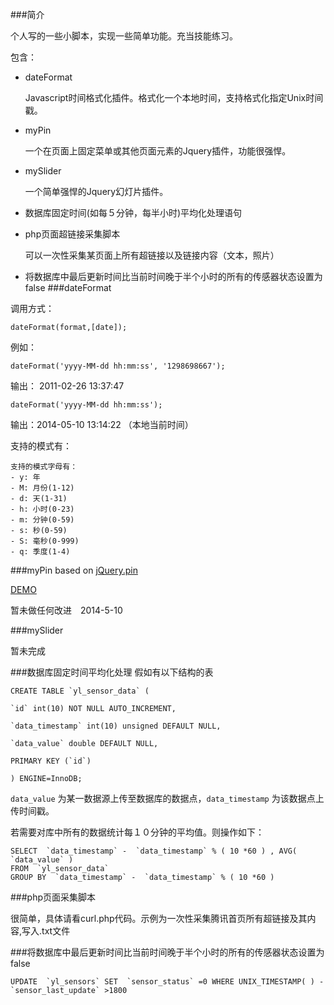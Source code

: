 ###简介

个人写的一些小脚本，实现一些简单功能。充当技能练习。

包含：

- dateFormat 

    Javascript时间格式化插件。格式化一个本地时间，支持格式化指定Unix时间戳。
 
- myPin

    一个在页面上固定菜单或其他页面元素的Jquery插件，功能很强悍。

- mySlider

    一个简单强悍的Jquery幻灯片插件。

- 数据库固定时间(如每５分钟，每半小时)平均化处理语句


- php页面超链接采集脚本

    可以一次性采集某页面上所有超链接以及链接内容（文本，照片）
    
- 将数据库中最后更新时间比当前时间晚于半个小时的所有的传感器状态设置为false
###dateFormat

调用方式：
````
dateFormat(format,[date]);
````
例如：
````
dateFormat('yyyy-MM-dd hh:mm:ss', '1298698667');  
````
输出： 2011-02-26 13:37:47
````
dateFormat('yyyy-MM-dd hh:mm:ss');
````
输出：2014-05-10 13:14:22 （本地当前时间）

支持的模式有：
````
支持的模式字母有： 
- y: 年
- M: 月份(1-12)
- d: 天(1-31)
- h: 小时(0-23)
- m: 分钟(0-59)
- s: 秒(0-59)
- S: 毫秒(0-999)
- q: 季度(1-4) 
````
###myPin
based on [jQuery.pin](https://github.com/webpop/jquery.pin)

[DEMO](http://webpop.github.io/jquery.pin/)

暂未做任何改进　2014-5-10

###mySlider

暂未完成

###数据库固定时间平均化处理
假如有以下结构的表

````
CREATE TABLE `yl_sensor_data` (

`id` int(10) NOT NULL AUTO_INCREMENT,

`data_timestamp` int(10) unsigned DEFAULT NULL,

`data_value` double DEFAULT NULL,

PRIMARY KEY (`id`)

) ENGINE=InnoDB;
````
````data_value```` 为某一数据源上传至数据库的数据点，````data_timestamp```` 为该数据点上传时间戳。

若需要对库中所有的数据统计每１０分钟的平均值。则操作如下：
````
SELECT  `data_timestamp` -  `data_timestamp` % ( 10 *60 ) , AVG(  `data_value` ) 
FROM  `yl_sensor_data` 
GROUP BY  `data_timestamp` -  `data_timestamp` % ( 10 *60 ) 
````

###php页面采集脚本

很简单，具体请看curl.php代码。示例为一次性采集腾讯首页所有超链接及其内容,写入.txt文件

###将数据库中最后更新时间比当前时间晚于半个小时的所有的传感器状态设置为false

````
UPDATE  `yl_sensors` SET  `sensor_status` =0 WHERE UNIX_TIMESTAMP( ) -  `sensor_last_update` >1800
````